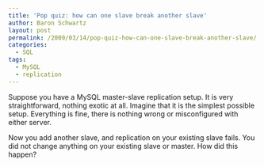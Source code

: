 ```yaml
---
title: 'Pop quiz: how can one slave break another slave'
author: Baron Schwartz
layout: post
permalink: /2009/03/14/pop-quiz-how-can-one-slave-break-another-slave/
categories:
  - SQL
tags:
  - MySQL
  - replication
---
```

Suppose you have a MySQL master-slave replication setup. It is very straightforward, nothing exotic at all. Imagine that it is the simplest possible setup. Everything is fine, there is nothing wrong or misconfigured with either server.

Now you add another slave, and replication on your existing slave fails. You did not change anything on your existing slave or master. How did this happen?
